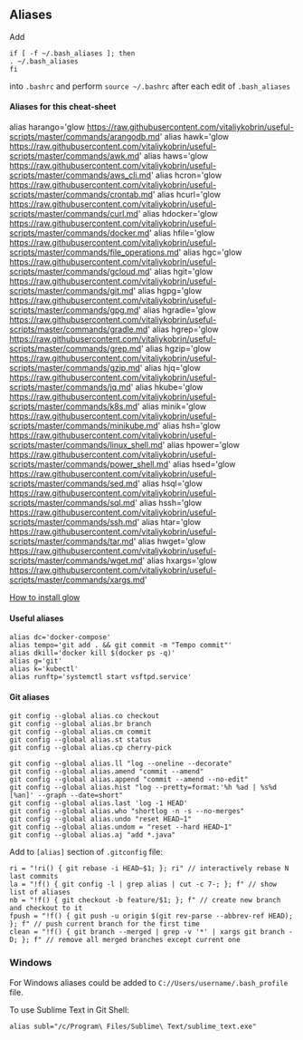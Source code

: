 ## Aliases

Add

```
if [ -f ~/.bash_aliases ]; then
. ~/.bash_aliases
fi
```

into `.bashrc` and perform `source ~/.bashrc` after each edit of `.bash_aliases`

#### Aliases for this cheat-sheet
alias harango='glow https://raw.githubusercontent.com/vitaliykobrin/useful-scripts/master/commands/arangodb.md'
alias hawk='glow https://raw.githubusercontent.com/vitaliykobrin/useful-scripts/master/commands/awk.md'
alias haws='glow https://raw.githubusercontent.com/vitaliykobrin/useful-scripts/master/commands/aws_cli.md'
alias hcron='glow https://raw.githubusercontent.com/vitaliykobrin/useful-scripts/master/commands/crontab.md'
alias hcurl='glow https://raw.githubusercontent.com/vitaliykobrin/useful-scripts/master/commands/curl.md'
alias hdocker='glow https://raw.githubusercontent.com/vitaliykobrin/useful-scripts/master/commands/docker.md'
alias hfile='glow https://raw.githubusercontent.com/vitaliykobrin/useful-scripts/master/commands/file_operations.md'
alias hgc='glow https://raw.githubusercontent.com/vitaliykobrin/useful-scripts/master/commands/gcloud.md'
alias hgit='glow https://raw.githubusercontent.com/vitaliykobrin/useful-scripts/master/commands/git.md'
alias hgpg='glow https://raw.githubusercontent.com/vitaliykobrin/useful-scripts/master/commands/gpg.md'
alias hgradle='glow https://raw.githubusercontent.com/vitaliykobrin/useful-scripts/master/commands/gradle.md'
alias hgrep='glow https://raw.githubusercontent.com/vitaliykobrin/useful-scripts/master/commands/grep.md'
alias hgzip='glow https://raw.githubusercontent.com/vitaliykobrin/useful-scripts/master/commands/gzip.md'
alias hjq='glow https://raw.githubusercontent.com/vitaliykobrin/useful-scripts/master/commands/jq.md'
alias hkube='glow https://raw.githubusercontent.com/vitaliykobrin/useful-scripts/master/commands/k8s.md'
alias minik='glow https://raw.githubusercontent.com/vitaliykobrin/useful-scripts/master/commands/minikube.md'
alias hsh='glow https://raw.githubusercontent.com/vitaliykobrin/useful-scripts/master/commands/linux_shell.md'
alias hpower='glow https://raw.githubusercontent.com/vitaliykobrin/useful-scripts/master/commands/power_shell.md'
alias hsed='glow https://raw.githubusercontent.com/vitaliykobrin/useful-scripts/master/commands/sed.md'
alias hsql='glow https://raw.githubusercontent.com/vitaliykobrin/useful-scripts/master/commands/sql.md'
alias hssh='glow https://raw.githubusercontent.com/vitaliykobrin/useful-scripts/master/commands/ssh.md'
alias htar='glow https://raw.githubusercontent.com/vitaliykobrin/useful-scripts/master/commands/tar.md'
alias hwget='glow https://raw.githubusercontent.com/vitaliykobrin/useful-scripts/master/commands/wget.md'
alias hxargs='glow https://raw.githubusercontent.com/vitaliykobrin/useful-scripts/master/commands/xargs.md' 

[How to install glow](https://github.com/charmbracelet/glow)

#### Useful aliases

```
alias dc='docker-compose'
alias tempo='git add . && git commit -m "Tempo commit"'  
alias dkill='docker kill $(docker ps -q)'
alias g='git'
alias k='kubectl'
alias runftp='systemctl start vsftpd.service'
```


#### Git aliases
```
git config --global alias.co checkout  
git config --global alias.br branch  
git config --global alias.cm commit  
git config --global alias.st status  
git config --global alias.cp cherry-pick  
  
git config --global alias.ll "log --oneline --decorate" 
git config --global alias.amend "commit --amend"  
git config --global alias.append "commit --amend --no-edit"  
git config --global alias.hist "log --pretty=format:'%h %ad | %s%d [%an]' --graph --date=short"  
git config --global alias.last 'log -1 HEAD'  
git config --global alias.who "shortlog -n -s --no-merges"  
git config --global alias.undo "reset HEAD~1"  
git config --global alias.undom = "reset --hard HEAD~1"  
git config --global alias.aj "add *.java"  
```  
Add to `[alias]` section of `.gitconfig` file:  
```
ri = "!ri() { git rebase -i HEAD~$1; }; ri" // interactively rebase N last commits   
la = "!f() { git config -l | grep alias | cut -c 7-; }; f" // show list of aliases 
nb = "!f() { git checkout -b feature/$1; }; f" // create new branch and checkout to it 
fpush = "!f() { git push -u origin $(git rev-parse --abbrev-ref HEAD); }; f" // push current branch for the first time 
clean = "!f() { git branch --merged | grep -v '*' | xargs git branch -D; }; f" // remove all merged branches except current one 
```

### Windows
For Windows aliases could be added to `C://Users/username/.bash_profile` file.

To use Sublime Text in Git Shell:
```
alias subl="/c/Program\ Files/Sublime\ Text/sublime_text.exe"
```
